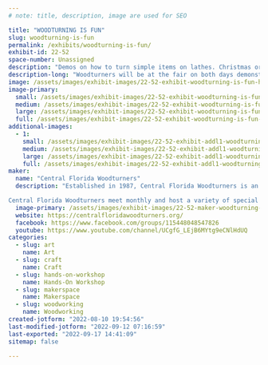 ```yaml
---
# note: title, description, image are used for SEO

title: "WOODTURNING IS FUN"
slug: woodturning-is-fun
permalink: /exhibits/woodturning-is-fun/
exhibit-id: 22-52
space-number: Unassigned
description: "Demos on how to turn simple items on lathes. Christmas ornaments, Wizard wands (!), tops, etc."
description-long: "Woodturners will be at the fair on both days demonstrating how to turn simple items on lathes. Ornaments, wands, gnomes, toothpick holders, tops etc.  There also will be larger items on display. Bowls, vases, boxes and such."
image: /assets/images/exhibit-images/22-52-exhibit-woodturning-is-fun-hand-turned-ornaments-large.jpg
image-primary: 
  small: /assets/images/exhibit-images/22-52-exhibit-woodturning-is-fun-hand-turned-ornaments-small.jpg
  medium: /assets/images/exhibit-images/22-52-exhibit-woodturning-is-fun-hand-turned-ornaments-medium.jpg
  large: /assets/images/exhibit-images/22-52-exhibit-woodturning-is-fun-hand-turned-ornaments-large.jpg
  full: /assets/images/exhibit-images/22-52-exhibit-woodturning-is-fun-hand-turned-ornaments-full.jpg
additional-images: 
  - 1:
    small: /assets/images/exhibit-images/22-52-exhibit-addl1-woodturning-is-fun-gnomes2-small.jpg
    medium: /assets/images/exhibit-images/22-52-exhibit-addl1-woodturning-is-fun-gnomes2-medium.jpg
    large: /assets/images/exhibit-images/22-52-exhibit-addl1-woodturning-is-fun-gnomes2-large.jpg
    full: /assets/images/exhibit-images/22-52-exhibit-addl1-woodturning-is-fun-gnomes2-full.jpg
maker: 
  name: "Central Florida Woodturners"
  description: "Established in 1987, Central Florida Woodturners is an organization created to provide local woodturners with woodturning demonstrations, information, and ongoing education while sharing in a social and interactive environment.

Central Florida Woodturners meet monthly and host a variety of special events throughout the year, including making ornaments for a very special Christmas tree at the Orlando Museum of Art’s “Festival of Trees” each year. "
  image-primary: /assets/images/exhibit-images/22-52-maker-woodturning-is-fun-cfwt-logo-medium.jpg
  website: https://centralfloridawoodturners.org/
  facebook: https://www.facebook.com/groups/115448048547826
  youtube: https://www.youtube.com/channel/UCgfG_LEjB6MYtg9eCNlHdUQ
categories: 
  - slug: art
    name: Art
  - slug: craft
    name: Craft
  - slug: hands-on-workshop
    name: Hands-On Workshop
  - slug: makerspace
    name: Makerspace
  - slug: woodworking
    name: Woodworking
created-jotform: "2022-08-10 19:54:56"
last-modified-jotform: "2022-09-12 07:16:59"
last-exported: "2022-09-17 14:41:09"
sitemap: false

---
```

